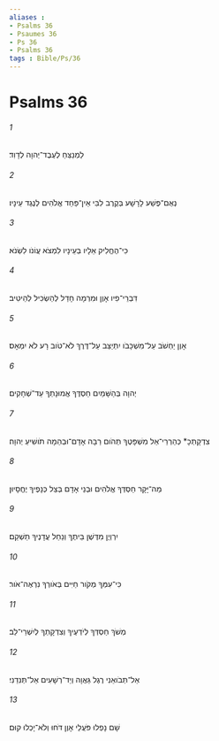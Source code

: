 ```yaml
---
aliases : 
- Psalms 36
- Psaumes 36
- Ps 36
- Psalms 36
tags : Bible/Ps/36
---
```


# Psalms 36

###### 1
לַמְנַצֵּחַ לְעֶבֶד־יְהוָה לְדָוִד׃
###### 2
נְאֻם־פֶּשַׁע לָרָשָׁע בְּקֶרֶב לִבִּי אֵין־פַּחַד אֱלֹהִים לְנֶגֶד עֵינָיו׃
###### 3
כִּי־הֶחֱלִיק אֵלָיו בְּעֵינָיו לִמְצֹא עֲוֹנֹו לִשְׂנֹא׃
###### 4
דִּבְרֵי־פִיו אָוֶן וּמִרְמָה חָדַל לְהַשְׂכִּיל לְהֵיטִיב׃
###### 5
אָוֶן יַחְשֹׁב עַל־מִשְׁכָּבֹו יִתְיַצֵּב עַל־דֶּרֶךְ לֹא־טֹוב רָע לֹא יִמְאָס׃
###### 6
יְהוָה בְּהַשָּׁמַיִם חַסְדֶּךָ אֱמוּנָתְךָ עַד־שְׁחָקִים׃
###### 7
צִדְקָתְכָ* כְּהַרְרֵי־אֵל מִשְׁפָּטֶךָ תְּהֹום רַבָּה אָדָם־וּבְהֵמָה תֹושִׁיעַ יְהוָה׃
###### 8
מַה־יָּקָר חַסְדְּךָ אֱלֹהִים וּבְנֵי אָדָם בְּצֵל כְּנָפֶיךָ יֶחֱסָיוּן׃
###### 9
יִרְוְיֻן מִדֶּשֶׁן בֵּיתֶךָ וְנַחַל עֲדָנֶיךָ תַשְׁקֵם׃
###### 10
כִּי־עִמְּךָ מְקֹור חַיִּים בְּאֹורְךָ נִרְאֶה־אֹור׃
###### 11
מְשֹׁךְ חַסְדְּךָ לְיֹדְעֶיךָ וְצִדְקָתְךָ לְיִשְׁרֵי־לֵב׃
###### 12
אַל־תְּבֹואֵנִי רֶגֶל גַּאֲוָה וְיַד־רְשָׁעִים אַל־תְּנִדֵנִי׃
###### 13
שָׁם נָפְלוּ פֹּעֲלֵי אָוֶן דֹּחוּ וְלֹא־יָכְלוּ קוּם׃
